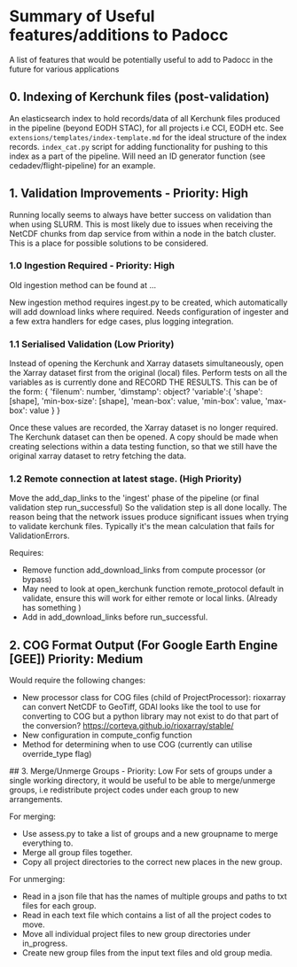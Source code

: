 # Summary of Useful features/additions to Padocc
A list of features that would be potentially useful to add to Padocc in the future for various applications

## 0. Indexing of Kerchunk files (post-validation)
An elasticsearch index to hold records/data of all Kerchunk files produced in the pipeline (beyond EODH STAC),
for all projects i.e CCI, EODH etc.
See `extensions/templates/index-template.md` for the ideal structure of the index records. `index_cat.py` script
for adding functionality for pushing to this index as a part of the pipeline. Will need an ID generator function 
(see cedadev/flight-pipeline) for an example.

## 1. Validation Improvements - Priority: High
Running locally seems to always have better success on validation than when using SLURM. This 
is most likely due to issues when receiving the NetCDF chunks from dap service from within a
node in the batch cluster. This is a place for possible solutions to be considered.

### 1.0 Ingestion Required - Priority: High
Old ingestion method can be found at ...

New ingestion method requires ingest.py to be created, which automatically will add download links where required.
Needs configuration of ingester and a few extra handlers for edge cases, plus logging integration.

### 1.1 Serialised Validation (Low Priority)
Instead of opening the Kerchunk and Xarray datasets simultaneously, open the Xarray dataset first
from the original (local) files. Perform tests on all the variables as is currently done and 
RECORD THE RESULTS. This can be of the form:
{
  'filenum': number,
  'dimstamp': object?
  'variable':{
    'shape': [shape],
    'min-box-size': [shape],
    'mean-box': value,
    'min-box': value,
    'max-box': value
  }
}

Once these values are recorded, the Xarray dataset is no longer required. The Kerchunk dataset can 
then be opened. A copy should be made when creating selections within a data testing function, so that
we still have the original xarray dataset to retry fetching the data.

### 1.2 Remote connection at latest stage. (High Priority)
Move the add_dap_links to the 'ingest' phase of the pipeline (or final validation step run_successful)
So the validation step is all done locally. The reason being that the network issues produce significant
issues when trying to validate kerchunk files. Typically it's the mean calculation that fails for ValidationErrors.

Requires:
 - Remove function add_download_links from compute processor (or bypass)
 - May need to look at open_kerchunk function remote_protocol default in validate, ensure this will work for either
 remote or local links. (Already has something )
 - Add in add_download_links before run_successful.

## 2. COG Format Output (For Google Earth Engine [GEE]) Priority: Medium
Would require the following changes:
 - New processor class for COG files (child of ProjectProcessor): rioxarray can convert NetCDF to GeoTiff, GDAl looks like
 the tool to use for converting to COG but a python library may not exist to do that part of the conversion?
 https://corteva.github.io/rioxarray/stable/
 - New configuration in compute_config function
 - Method for determining when to use COG (currently can utilise override_type flag)

## 3. Merge/Unmerge Groups - Priority: Low
For sets of groups under a single working directory, it would be useful to be able to
merge/unmerge groups, i.e redistribute project codes under each group to new arrangements.

For merging:
 - Use assess.py to take a list of groups and a new groupname to merge everything to.
 - Merge all group files together.
 - Copy all project directories to the correct new places in the new group.

For unmerging:
 - Read in a json file that has the names of multiple groups and paths to txt files for each 
   group.
 - Read in each text file which contains a list of all the project codes to move.
 - Move all individual project files to new group directories under in_progress.
 - Create new group files from the input text files and old group media.